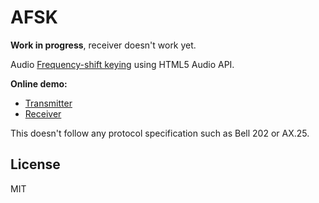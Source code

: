 AFSK
===

**Work in progress**, receiver doesn't work yet.

Audio [Frequency-shift keying](http://en.wikipedia.org/wiki/Frequency-shift_keying) using HTML5 Audio API.

**Online demo:**

- [Transmitter](http://endel.github.io/afsk/transmitter.html)
- [Receiver](http://endel.github.io/afsk/receiver.html)

This doesn't follow any protocol specification such as Bell 202 or AX.25.

License
---

MIT
